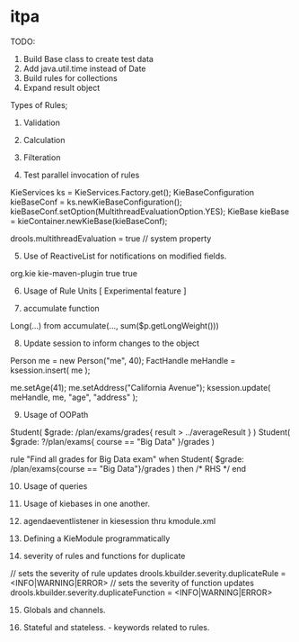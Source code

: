 # itpa


TODO:

1. Build Base class to create test data
2. Add java.util.time instead of Date
3. Build rules for collections
4. Expand result object

Types of Rules;

1. Validation
2. Calculation
3. Filteration



5. Test parallel invocation of rules

KieServices ks = KieServices.Factory.get();
KieBaseConfiguration kieBaseConf = ks.newKieBaseConfiguration();
kieBaseConf.setOption(MultithreadEvaluationOption.YES);
KieBase kieBase = kieContainer.newKieBase(kieBaseConf);

drools.multithreadEvaluation = true // system property


5. Use of ReactiveList for notifications on modified fields.

<groupId>org.kie</groupId>
<artifactId>kie-maven-plugin</artifactId>
<extensions>true</extensions>
<configuration>
    <instrument-enabled>true</instrument-enabled> 
</configuration>

6. Usage of Rule Units [ Experimental feature ]

7. accumulate function

Long(...) from accumulate(..., sum($p.getLongWeight()))

8. Update session to inform changes to the object

Person me = new Person("me", 40);
FactHandle meHandle = ksession.insert( me );

me.setAge(41);
me.setAddress("California Avenue");
ksession.update( meHandle, me, "age", "address" );


9. Usage of OOPath 



Student( $grade: /plan/exams/grades{ result > ../averageResult } )
Student( $grade: ?/plan/exams{ course == "Big Data" }/grades )

rule "Find all grades for Big Data exam" when
    Student( $grade: /plan/exams{course == "Big Data"}/grades )
then /* RHS */ end

10. Usage of queries

11. Usage of kiebases in one another.

12. agendaeventlistener in kiesession thru kmodule.xml

13. Defining a KieModule programmatically

14. severity of rules and functions for duplicate

// sets the severity of rule updates
drools.kbuilder.severity.duplicateRule = <INFO|WARNING|ERROR>
// sets the severity of function updates
drools.kbuilder.severity.duplicateFunction = <INFO|WARNING|ERROR>


15. Globals and channels.



16. Stateful and stateless. - keywords related to rules.






